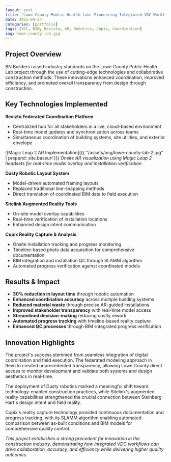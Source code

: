```yaml
---
layout: post
title: "Lowe County Public Health Lab: Pioneering Integrated VDC Workflows"
date: 2025-04-24
categories: [portfolio]
tags: [VDC, BIM, Revizto, AR, Robotics, Cupix, Coordination]
img: lowe-county-lab.jpg
---
```


## Project Overview

BN Builders raised industry standards on the Lowe County Public Health Lab project through the use of cutting-edge technologies and collaborative construction methods. These innovations enhanced coordination, improved efficiency, and promoted overall transparency from design through construction.

## Key Technologies Implemented

**Revizto Federated Coordination Platform**
- Centralized hub for all stakeholders in a live, cloud-based environment
- Real-time model updates and synchronization across teams
- Simultaneous coordination of building systems, site utilities, and exterior envelope

![Magic Leap 2 AR Implementation]({{ "/assets/img/lowe-county-lab-2.jpg" | prepend: site.baseurl }})
*Onsite AR visualization using Magic Leap 2 headsets for real-time model overlay and installation verification*

**Dusty Robotic Layout System**
- Model-driven automated framing layouts
- Replaced traditional line-snapping methods
- Direct translation of coordinated BIM data to field execution

**Sitelink Augmented Reality Tools**
- On-site model overlay capabilities
- Real-time verification of installation locations
- Enhanced design intent communication

**Cupix Reality Capture & Analysis**
- Onsite installation tracking and progress monitoring
- Timeline-based photo data acquisition for comprehensive documentation
- BIM integration and installation QC through SLAMM algorithm
- Automated progress verification against coordinated models

## Results & Impact

- **30% reduction in layout time** through robotic automation
- **Enhanced coordination accuracy** across multiple building systems
- **Reduced material waste** through precise AR-guided installations
- **Improved stakeholder transparency** with real-time model access
- **Streamlined decision-making** reducing costly rework
- **Automated progress tracking** with timeline-based reality capture
- **Enhanced QC processes** through BIM-integrated progress verification

## Innovation Highlights

The project's success stemmed from seamless integration of digital coordination and field execution. The federated modeling approach in Revizto created unprecedented transparency, allowing Lowe County direct access to monitor development and validate both systems and design aesthetics in real-time.

The deployment of Dusty robotics marked a meaningful shift toward technology-enabled construction practices, while Sitelink's augmented reality capabilities strengthened the crucial connection between Steinberg Hart's design intent and field reality.

Cupix's reality capture technology provided continuous documentation and progress tracking, with its SLAMM algorithm enabling automated comparison between as-built conditions and BIM models for comprehensive quality control.

*This project establishes a strong precedent for innovation in the construction industry, demonstrating how integrated VDC workflows can drive collaboration, accuracy, and efficiency while delivering higher quality outcomes.*
